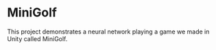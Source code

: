 # MiniGolf

This project demonstrates a neural network playing a game we made in Unity called MiniGolf.
